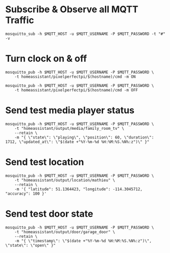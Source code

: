 # Subscribe & Observe all MQTT Traffic

```
mosquitto_sub -h $MQTT_HOST -u $MQTT_USERNAME -P $MQTT_PASSWORD -t "#" -v
```

# Turn clock on & off

```
mosquitto_pub -h $MQTT_HOST -u $MQTT_USERNAME -P $MQTT_PASSWORD \
    -t homeassistant/pixelperfectpi/$(hostname)/cmd -m ON
```

```
mosquitto_pub -h $MQTT_HOST -u $MQTT_USERNAME -P $MQTT_PASSWORD \
    -t homeassistant/pixelperfectpi/$(hostname)/cmd -m OFF
```


# Send test media player status

```
mosquitto_pub -h $MQTT_HOST -u $MQTT_USERNAME -P $MQTT_PASSWORD \
    -t "homeassistant/output/media/family_room_tv" \
    --retain \
    -m "{ \"state\": \"playing\", \"position\": 60, \"duration\": 1712, \"updated_at\": \"$(date +"%Y-%m-%d %H:%M:%S.%N%:z")\" }"
```

# Send test location

```
mosquitto_pub -h $MQTT_HOST -u $MQTT_USERNAME -P $MQTT_PASSWORD \
    -t "homeassistant/output/location/mathieu" \
    --retain \
    -m '{ "latitude": 51.1364423, "longitude": -114.3045712, "accuracy": 100 }'
```

# Send test door state

```
mosquitto_pub -h $MQTT_HOST -u $MQTT_USERNAME -P $MQTT_PASSWORD \
    -t "homeassistant/output/door/garage_door" \
    --retain \
    -m "{ \"timestamp\": \"$(date +"%Y-%m-%d %H:%M:%S.%N%:z")\", \"state\": \"open\" }"
```
